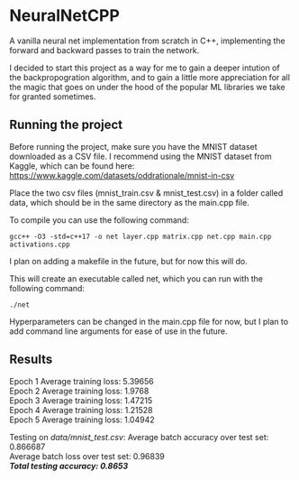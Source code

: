 # NeuralNetCPP
A vanilla neural net implementation from scratch in C++, implementing the forward and backward passes to train the network.

I decided to start this project as a way for me to gain a deeper intution of the backpropogration algorithm, and to gain a little more appreciation for all the magic that goes on under the hood of the popular ML libraries we take for granted sometimes.

## Running the project
Before running the project, make sure you have the MNIST dataset downloaded as a CSV file. I recommend using the MNIST dataset from Kaggle, which can be found here: https://www.kaggle.com/datasets/oddrationale/mnist-in-csv

Place the two csv files (mnist_train.csv & mnist_test.csv) in a folder called data, which should be in the same directory as the main.cpp file.

To compile you can use the following command:
``` 
gcc++ -O3 -std=c++17 -o net layer.cpp matrix.cpp net.cpp main.cpp activations.cpp 
```

I plan on adding a makefile in the future, but for now this will do.

This will create an executable called net, which you can run with the following command:
``` 
./net 
```

Hyperparameters can be changed in the main.cpp file for now, but I plan to add command line arguments for ease of use in the future.

## Results

Epoch 1 Average training loss: 5.39656  
Epoch 2 Average training loss: 1.9768  
Epoch 3 Average training loss: 1.47215  
Epoch 4 Average training loss: 1.21528  
Epoch 5 Average training loss: 1.04942  

Testing on *data/mnist_test.csv*:
Average batch accuracy over test set: 0.866687  
Average batch loss over test set: 0.96839  
***Total testing accuracy: 0.8653***


